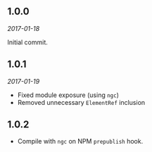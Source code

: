 1.0.0
-----

*2017-01-18*

Initial commit.


1.0.1
-----

*2017-01-19*

- Fixed module exposure (using `ngc`)
- Removed unnecessary `ElementRef` inclusion


1.0.2
-----

- Compile with `ngc` on NPM `prepublish` hook.
